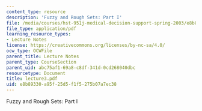 ```yaml
---
content_type: resource
description: 'Fuzzy and Rough Sets: Part I'
file: /media/courses/hst-951j-medical-decision-support-spring-2003/e8b89330a95f25d5f1f5275b07a7ec38_lecture3.pdf
file_type: application/pdf
learning_resource_types:
- Lecture Notes
license: https://creativecommons.org/licenses/by-nc-sa/4.0/
ocw_type: OCWFile
parent_title: Lecture Notes
parent_type: CourseSection
parent_uid: abc75af1-69a8-c8df-341d-0cd268040dbc
resourcetype: Document
title: lecture3.pdf
uid: e8b89330-a95f-25d5-f1f5-275b07a7ec38
---
```

Fuzzy and Rough Sets: Part I